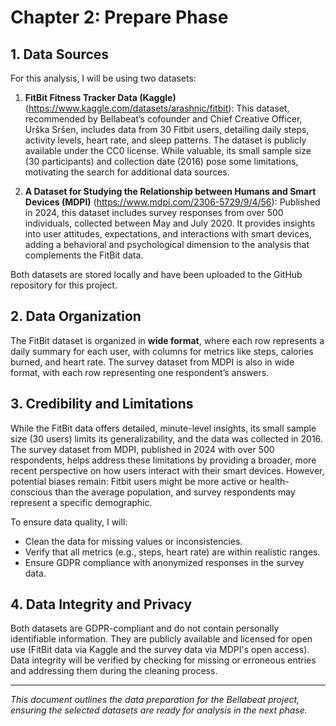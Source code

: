 # Chapter 2: Prepare Phase

## 1. Data Sources

For this analysis, I will be using two datasets:

1. **FitBit Fitness Tracker Data (Kaggle)** (<https://www.kaggle.com/datasets/arashnic/fitbit>): This dataset, recommended by Bellabeat’s cofounder and Chief Creative Officer, Urška Sršen, includes data from 30 Fitbit users, detailing daily steps, activity levels, heart rate, and sleep patterns. The dataset is publicly available under the CC0 license. While valuable, its small sample size (30 participants) and collection date (2016) pose some limitations, motivating the search for additional data sources.

2. **A Dataset for Studying the Relationship between Humans and Smart Devices (MDPI)** (<https://www.mdpi.com/2306-5729/9/4/56>): Published in 2024, this dataset includes survey responses from over 500 individuals, collected between May and July 2020. It provides insights into user attitudes, expectations, and interactions with smart devices, adding a behavioral and psychological dimension to the analysis that complements the FitBit data.

Both datasets are stored locally and have been uploaded to the GitHub repository for this project.

## 2. Data Organization

The FitBit dataset is organized in **wide format**, where each row represents a daily summary for each user, with columns for metrics like steps, calories burned, and heart rate. 
The survey dataset from MDPI is also in wide format, with each row representing one respondent’s answers.

## 3. Credibility and Limitations

While the FitBit data offers detailed, minute-level insights, its small sample size (30 users) limits its generalizability, and the data was collected in 2016. The survey dataset from MDPI, published in 2024 with over 500 respondents, helps address these limitations by providing a broader, more recent perspective on how users interact with their smart devices. However, potential biases remain: Fitbit users might be more active or health-conscious than the average population, and survey respondents may represent a specific demographic.

To ensure data quality, I will:
- Clean the data for missing values or inconsistencies.
- Verify that all metrics (e.g., steps, heart rate) are within realistic ranges.
- Ensure GDPR compliance with anonymized responses in the survey data.

## 4. Data Integrity and Privacy

Both datasets are GDPR-compliant and do not contain personally identifiable information. They are publicly available and licensed for open use (FitBit data via Kaggle and the survey data via MDPI's open access). Data integrity will be verified by checking for missing or erroneous entries and addressing them during the cleaning process.

---

*This document outlines the data preparation for the Bellabeat project, ensuring the selected datasets are ready for analysis in the next phase.*
